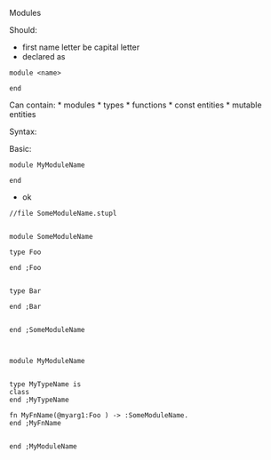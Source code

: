 

Modules

Should:
 * first name letter be capital letter
 * declared as 
```
module <name>

end
```

Can contain:
    * modules
    * types
    * functions
    * const entities
    * mutable entities



Syntax:

Basic:

```
module MyModuleName

end
``` 
- ok





```
//file SomeModuleName.stupl


module SomeModuleName

type Foo

end ;Foo


type Bar

end ;Bar


end ;SomeModuleName



module MyModuleName


type MyTypeName is
class
end ;MyTypeName

fn MyFnName(@myarg1:Foo ) -> :SomeModuleName.
end ;MyFnName


end ;MyModuleName


```





